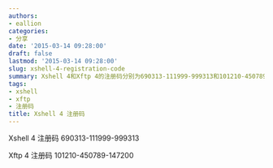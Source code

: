 ```yaml
---
authors:
- eallion
categories:
- 分享
date: '2015-03-14 09:28:00'
draft: false
lastmod: '2015-03-14 09:28:00'
slug: xshell-4-registration-code
summary: Xshell 4和Xftp 4的注册码分别为690313-111999-999313和101210-450789-147200。
tags:
- xshell
- xftp
- 注册码
title: Xshell 4 注册码
---
```


Xshell 4 注册码
690313-111999-999313

Xftp 4 注册码
101210-450789-147200